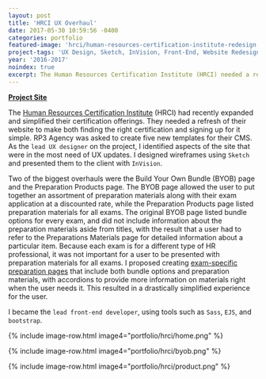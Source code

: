 ```yaml
---
layout: post
title: 'HRCI UX Overhaul'
date: 2017-05-30 10:59:56 -0400
categories: portfolio
featured-image: 'hrci/human-resources-certification-institute-redesign.png'
project-tags: 'UX Design, Sketch, InVision, Front-End, Website Redesign'
year: '2016-2017'
noindex: true
excerpt: The Human Resources Certification Institute (HRCI) needed a refresh of their website to reflect their recently simplified enrollment process. I was the lead UX designer on the project, though when we got to the development phase I became the lead front-end developer.
---
```


**[Project Site](http://hrci.org/)**

The [Human Resources Certification Institute](http://www.hrci.org) (HRCI) had recently expanded and simplified their certification offerings. They needed a refresh of their website to make both finding the right certification and signing up for it simple. RP3 Agency was asked to create five new templates for their CMS. As the `lead UX designer` on the project, I identified aspects of the site that were in the most need of UX updates. I designed wireframes using `Sketch` and presented them to the client with `InVision`.

Two of the biggest overhauls were the Build Your Own Bundle (BYOB) page and the Preparation Products page. The BYOB page allowed the user to put together an assortment of preparation materials along with their exam application at a discounted rate, while the Preparation Products page listed preparation materials for all exams. The original BYOB page listed bundle options for every exam, and did not include information about the preparation materials aside from titles, with the result that a user had to refer to the Preparations Materials page for detailed information about a particular item. Because each exam is for a different type of HR professional, it was not important for a user to be presented with preparation materials for all exams. I proposed creating [exam-specific preparation pages](https://www.hrci.org/how-to-get-certified/build-your-own-bundle/aphr-preparation) that include both bundle options and preparation materials, with accordions to provide more information on materials right when the user needs it. This resulted in a drastically simplified experience for the user.

I became the `lead front-end developer`, using tools such as `Sass`, `EJS`, and `bootstrap`.

{% include image-row.html image4="portfolio/hrci/home.png" %}

{% include image-row.html image4="portfolio/hrci/byob.png" %}

{% include image-row.html image4="portfolio/hrci/product.png" %}
